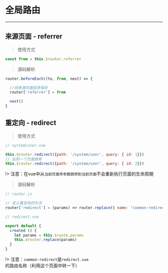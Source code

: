 # 全局路由
---
## 来源页面 -  referrer

> 使用方式
```js
const from = this.$router.referrer
```

> 源码解析
```js
router.beforeEach((to, from, next) => {

  //将来源页面信息保存
  router['referrer'] = from

  next()
}
```

## 重定向 -  redirect

> 使用方式
```js
// system/user.vue

this.$router.redirect({path: '/system/user', query: { id: 1}})
// 在同一个页面跳转
this.$router.redirect({path: '/system/user', query: { id: 2}})
```

!> 注意：在vue中从`当前页面传参数跳转到当前页面`不会重新执行页面的生命周期

> 源码解析
```js
// router.js

// 定义重定向的方法
router['redirect'] = (params) => router.replace({ name: "common-redirect", params })
```

```js
// redirect.vue

export default {
  created () {
    let params = this.$route.params
    this.$router.replace(params)
  }
}
```

!> 注意：`common-redirect`是`redirect.vue`的路由名称（利用这个页面中转一下）
